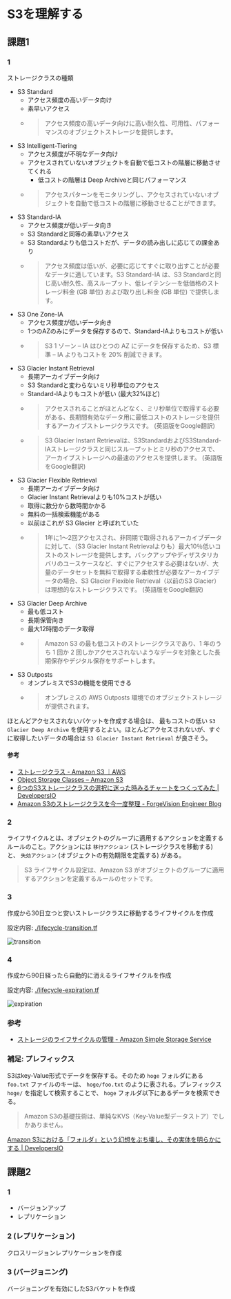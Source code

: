 # S3を理解する

## 課題1

### 1

ストレージクラスの種類

- S3 Standard
  - アクセス頻度の高いデータ向け
  - 素早いアクセス
  - >アクセス頻度の高いデータ向けに高い耐久性、可用性、パフォーマンスのオブジェクトストレージを提供します。
- S3 Intelligent-Tiering
  - アクセス頻度が不明なデータ向け
  - アクセスされていないオブジェクトを自動で低コストの階層に移動させてくれる
    - 低コストの階層は Deep Archiveと同じパフォーマンス
  - >アクセスパターンをモニタリングし、アクセスされていないオブジェクトを自動で低コストの階層に移動させることができます。
- S3 Standard-IA
  - アクセス頻度が低いデータ向き
  - S3 Standardと同等の素早いアクセス
  - S3 Standardよりも低コストだが、データの読み出しに応じての課金あり
  - >アクセス頻度は低いが、必要に応じてすぐに取り出すことが必要なデータに適しています。S3 Standard-IA は、S3 Standardと同じ高い耐久性、高スループット、低レイテンシーを低価格のストレージ料金 (GB 単位) および取り出し料金 (GB 単位) で提供します。
- S3 One Zone-IA
  - アクセス頻度が低いデータ向き
  - 1つのAZのみにデータを保存するので、Standard-IAよりもコストが低い
  - >S3 1 ゾーン – IA はひとつの AZ にデータを保存するため、S3 標準 – IA よりもコストを 20% 削減できます。
- S3 Glacier Instant Retrieval
  - 長期アーカイブデータ向け
  - S3 Standardと変わらないミリ秒単位のアクセス
  - Standard-IAよりもコストが低い (最大32%ほど)
  - >アクセスされることがほとんどなく、ミリ秒単位で取得する必要がある、長期間有効なデータ用に最低コストのストレージを提供するアーカイブストレージクラスです。 (英語版をGoogle翻訳)
  - >S3 Glacier Instant Retrievalは、S3StandardおよびS3Standard-IAストレージクラスと同じスループットとミリ秒のアクセスで、アーカイブストレージへの最速のアクセスを提供します。 (英語版をGoogle翻訳)
- S3 Glacier Flexible Retrieval
  - 長期アーカイブデータ向け
  - Glacier Instant Retrievalよりも10%コストが低い
  - 取得に数分から数時間かかる
  - 無料の一括検索機能がある
  - 以前はこれが S3 Glacier と呼ばれていた
  - >1年に1〜2回アクセスされ、非同期で取得されるアーカイブデータに対して、（S3 Glacier Instant Retrievalよりも）最大10％低いコストのストレージを提供します。バックアップやディザスタリカバリのユースケースなど、すぐにアクセスする必要はないが、大量のデータセットを無料で取得する柔軟性が必要なアーカイブデータの場合、S3 Glacier Flexible Retrieval（以前のS3 Glacier）は理想的なストレージクラスです。 (英語版をGoogle翻訳)
- S3 Glacier Deep Archive
  - 最も低コスト
  - 長期保管向き
  - 最大12時間のデータ取得
  - >Amazon S3 の最も低コストのストレージクラスであり、1 年のうち 1 回か 2 回しかアクセスされないようなデータを対象とした長期保存やデジタル保存をサポートします。
- S3 Outposts
  - オンプレミスでS3の機能を使用できる
  - >オンプレミスの AWS Outposts 環境でのオブジェクトストレージが提供されます。

ほとんどアクセスされないバケットを作成する場合は、 最もコストの低い `S3 Glacier Deep Archive` を使用するとよい。ほとんどアクセスされないが、すぐに取得したいデータの場合は `S3 Glacier Instant Retrieval` が良さそう。

#### 参考

- [ストレージクラス - Amazon S3 ｜AWS](https://aws.amazon.com/jp/s3/storage-classes/)
- [Object Storage Classes – Amazon S3](https://aws.amazon.com/s3/storage-classes/)
- [6つのS3ストレージクラスの選択に迷った時みるチャートをつくってみた | DevelopersIO](https://dev.classmethod.jp/articles/should_i_choice_s3_storage_class/)
- [Amazon S3のストレージクラスを今一度整理 - ForgeVision Engineer Blog](https://techblog.forgevision.com/entry/2019/02/27/094449)

### 2

ライフサイクルとは、オブジェクトのグループに適用するアクションを定義するルールのこと。アクションには `移行アクション` (ストレージクラスを移動する) と、 `失効アクション` (オブジェクトの有効期限を定義する) がある。

>S3 ライフサイクル設定は、Amazon S3 がオブジェクトのグループに適用するアクションを定義するルールのセットです。

### 3

作成から30日立つと安いストレージクラスに移動するライフサイクルを作成

設定内容: [./lifecycle-transition.tf](./lifecycle-transition.tf)

![transition](./images/lifecycle-transition.png)

### 4

作成から90日経ったら自動的に消えるライフサイクルを作成

設定内容: [./lifecycle-expiration.tf](./lifecycle-expiration.tf)

![expiration](./images/lifecycle-expiration.png)

### 参考

- [ストレージのライフサイクルの管理 - Amazon Simple Storage Service](https://docs.aws.amazon.com/ja_jp/AmazonS3/latest/userguide/object-lifecycle-mgmt.html)

### 補足: プレフィックス

S3はkey-Value形式でデータを保存する。そのため `hoge` フォルダにある `foo.txt` ファイルのキーは、 `hoge/foo.txt` のように表される。プレフィックス `hoge/` を指定して検索することで、 `hoge` フォルダ以下にあるデータを検索できる。

> Amazon S3の基礎技術は、単純なKVS（Key-Value型データストア）でしかありません。

[Amazon S3における「フォルダ」という幻想をぶち壊し、その実体を明らかにする | DevelopersIO](https://dev.classmethod.jp/articles/amazon-s3-folders/)

## 課題2

### 1

- バージョンアップ
- レプリケーション

### 2 (レプリケーション)

クロスリージョンレプリケーションを作成

### 3 (バージョニング)

バージョニングを有効にしたS3バケットを作成
